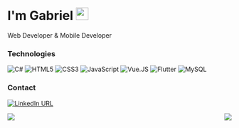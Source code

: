 # I'm Gabriel <img src="https://github.com/TheDudeThatCode/TheDudeThatCode/blob/master/Assets/Hi.gif" width="28px">
Web Developer & Mobile Developer

### Technologies
![C#](https://img.shields.io/badge/C%23-323330?style=flat&logo=c-sharp&logoColor=white)
![HTML5](https://img.shields.io/badge/HTML5-323330?style=flat&logo=html5&logoColor=E34F26)
![CSS3](https://img.shields.io/badge/CSS3-323330?style=flat&logo=css3&logoColor=1572B6)
![JavaScript](https://img.shields.io/badge/JavaScript-323330?style=flat&logo=javascript&logoColor=F7DF1E)
![Vue.JS](https://img.shields.io/badge/Vue.js-323330?style=flat&logo=vue.js&logoColor=4FC08D)
![Flutter](https://img.shields.io/badge/Flutter-323330?style=flat&logo=flutter&logoColor=02569B)
![MySQL](https://img.shields.io/badge/MySQL-323330?style=flat&logo=mysql&logoColor=white)

### Contact
[![LinkedIn URL](https://img.shields.io/badge/LinkedIn-0077B5?style=flat&logo=linkedin&logoColor=white)](https://www.linkedin.com/in/gabriel-b-gamboa/)


<img align="left" src="https://github-readme-stats.vercel.app/api?username=gabrielgamboa&count_private=true&show_icons=true&theme=dark" />

<img align="right" src="https://github-readme-stats.vercel.app/api/top-langs/?username=gabrielgamboa&langs_count=3&hide=hlsl,shaderlab&theme=dark" />
